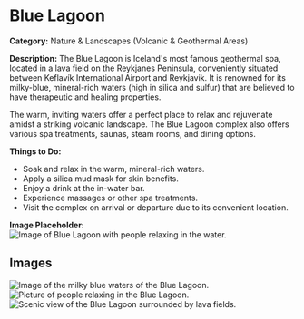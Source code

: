 # Blue Lagoon

**Category:** Nature & Landscapes (Volcanic & Geothermal Areas)

**Description:**
The Blue Lagoon is Iceland's most famous geothermal spa, located in a lava field on the Reykjanes Peninsula, conveniently situated between Keflavík International Airport and Reykjavik. It is renowned for its milky-blue, mineral-rich waters (high in silica and sulfur) that are believed to have therapeutic and healing properties.

The warm, inviting waters offer a perfect place to relax and rejuvenate amidst a striking volcanic landscape. The Blue Lagoon complex also offers various spa treatments, saunas, steam rooms, and dining options.

**Things to Do:**
*   Soak and relax in the warm, mineral-rich waters.
*   Apply a silica mud mask for skin benefits.
*   Enjoy a drink at the in-water bar.
*   Experience massages or other spa treatments.
*   Visit the complex on arrival or departure due to its convenient location.

**Image Placeholder:**
![Image of Blue Lagoon with people relaxing in the water.](placeholder_blue_lagoon.jpg)

## Images

![Image of the milky blue waters of the Blue Lagoon.](https://via.placeholder.com/600x400?text=Blue+Lagoon+Water+1)
![Picture of people relaxing in the Blue Lagoon.](https://via.placeholder.com/600x400?text=Blue+Lagoon+Relax+2)
![Scenic view of the Blue Lagoon surrounded by lava fields.](https://via.placeholder.com/600x400?text=Blue+Lagoon+Landscape+3) 